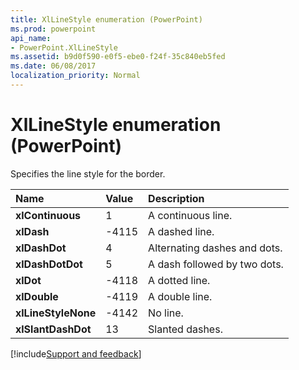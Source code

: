 ```yaml
---
title: XlLineStyle enumeration (PowerPoint)
ms.prod: powerpoint
api_name:
- PowerPoint.XlLineStyle
ms.assetid: b9d0f590-e0f5-ebe0-f24f-35c840eb5fed
ms.date: 06/08/2017
localization_priority: Normal
---
```



# XlLineStyle enumeration (PowerPoint)

Specifies the line style for the border.



|Name|Value|Description|
|:-----|:-----|:-----|
|**xlContinuous**|1|A continuous line.|
|**xlDash**|-4115|A dashed line.|
|**xlDashDot**|4|Alternating dashes and dots.|
|**xlDashDotDot**|5|A dash followed by two dots.|
|**xlDot**|-4118|A dotted line.|
|**xlDouble**|-4119|A double line.|
|**xlLineStyleNone**|-4142|No line.|
|**xlSlantDashDot**|13|Slanted dashes.|

[!include[Support and feedback](~/includes/feedback-boilerplate.md)]
